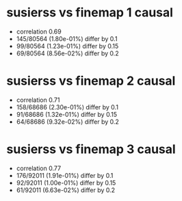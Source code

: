 # susierss vs finemap  1 causal

- correlation 0.69
- 145/80564 (1.80e-01%) differ by 0.1
- 99/80564 (1.23e-01%) differ by 0.15
- 69/80564 (8.56e-02%) differ by 0.2


# susierss vs finemap  2 causal

- correlation 0.71
- 158/68686 (2.30e-01%) differ by 0.1
- 91/68686 (1.32e-01%) differ by 0.15
- 64/68686 (9.32e-02%) differ by 0.2


# susierss vs finemap  3 causal

- correlation 0.77
- 176/92011 (1.91e-01%) differ by 0.1
- 92/92011 (1.00e-01%) differ by 0.15
- 61/92011 (6.63e-02%) differ by 0.2


